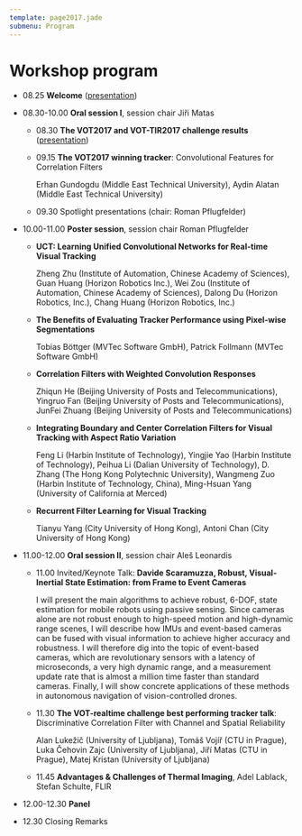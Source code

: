 ```yaml
---
template: page2017.jade
submenu: Program
---
```


# Workshop program

 * 08.25 **Welcome** ([presentation](http://data.votchallenge.net/vot2017/presentations/vot2017_hello.pdf))

 * 08.30-10.00 **Oral session I**, session chair Ji&#345;i Matas

   * 08.30 	**The VOT2017 and VOT-TIR2017 challenge results** ([presentation](http://data.votchallenge.net/vot2017/presentations/vot2017_presentation.pdf))

   * 09.15 	**The VOT2017 winning tracker**: Convolutional Features for Correlation Filters

     Erhan Gundogdu (Middle East Technical University), Aydin Alatan (Middle East Technical University)

   * 09.30  Spotlight presentations (chair: Roman Pflugfelder)

 * 10.00-11.00 **Poster session**, session chair Roman Pflugfelder

   * **UCT: Learning Unified Convolutional Networks for Real-time Visual Tracking**

     Zheng Zhu (Institute of Automation, Chinese Academy of Sciences), Guan Huang (Horizon Robotics Inc.), Wei Zou (Institute of Automation, Chinese Academy of Sciences), Dalong Du (Horizon Robotics, Inc.), Chang Huang (Horizon Robotics, Inc.)

   * **The Benefits of Evaluating Tracker Performance using Pixel-wise Segmentations**

     Tobias Böttger (MVTec Software GmbH), Patrick Follmann (MVTec Software GmbH)

   * **Correlation Filters with Weighted Convolution Responses**

     Zhiqun He (Beijing University of Posts and Telecommunications), Yingruo Fan (Beijing University of Posts and Telecommunications), JunFei Zhuang (Beijing University of Posts and Telecommunications)

   * **Integrating Boundary and Center Correlation Filters for Visual Tracking with Aspect Ratio Variation**

     Feng Li (Harbin Institute of Technology), Yingjie Yao (Harbin Institute of Technology), Peihua Li (Dalian University of Technology), D. Zhang (The Hong Kong Polytechnic University), Wangmeng Zuo (Harbin Institute of Technology, China), Ming-Hsuan Yang (University of California at Merced)

   * **Recurrent Filter Learning for Visual Tracking**

     Tianyu Yang (City University of Hong Kong), Antoni Chan (City University of Hong Kong)


 * 11.00-12.00 **Oral session II**, session chair Aleš Leonardis

   * 11.00 	Invited/Keynote Talk: **Davide Scaramuzza, Robust, Visual-Inertial State Estimation: from Frame to Event Cameras**

      I will present the main algorithms to achieve robust, 6-DOF, state estimation for mobile robots using passive sensing. Since cameras alone are not robust enough to high-speed motion and high-dynamic range scenes, I will describe how IMUs and event-based cameras can be fused with visual information to achieve higher accuracy and robustness. I will therefore dig into the topic of event-based cameras, which are revolutionary sensors with a latency of microseconds, a very high dynamic range, and a measurement update rate that is almost a million time faster than standard cameras. Finally, I will show concrete applications of these methods in autonomous navigation of vision-controlled drones.

   * 11.30	**The VOT-realtime challenge best performing tracker talk**: Discriminative Correlation Filter with Channel and Spatial Reliability

     Alan Lukežič (University of Ljubljana), Tomáš Vojíř (CTU in Prague), Luka Čehovin Zajc (University of Ljubljana), Jiří Matas (CTU in Prague), Matej Kristan (University of Ljubljana)

   * 11.45  **Advantages & Challenges of Thermal Imaging**, Adel Lablack, Stefan Schulte, FLIR

 * 12.00-12.30 **Panel**

 * 12.30 	Closing Remarks


